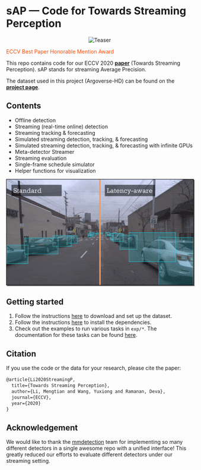 # sAP &mdash; Code for Towards Streaming Perception

<p align="center"><img alt="Teaser" src="doc/img/streaming.jpg" width="500px"></p>

<p style="color: #fc4903">ECCV Best Paper Honorable Mention Award</p>

This repo contains code for our ECCV 2020 [**paper**](https://arxiv.org/abs/2005.10420) (Towards Streaming Perception). sAP stands for streaming Average Precision.

The dataset used in this project (Argoverse-HD) can be found on the [**project page**](http://www.cs.cmu.edu/~mengtial/proj/streaming/).


## Contents

- Offline detection
- Streaming (real-time online) detection
- Streaming tracking \& forecasting
- Simulated streaming detection, tracking, \& forecasting
- Simulated streaming detection, tracking, \& forecasting with infinite GPUs 
- Meta-detector Streamer
- Streaming evaluation
- Single-frame schedule simulator
- Helper functions for visualization


<p align="center"><img alt="Teaser" src="doc/img/latency-aware.gif" width="600px" style=" border: 1px solid black;
  -webkit-box-shadow: 2px 2px 1px #666;
  box-shadow: 2px 2px 1px #666;"></p>

## Getting started

1. Follow the instructions [here](doc/data_setup.md) to download and set up the dataset.
1. Follow the instructions [here](doc/code_setup.md) to install the dependencies.
1. Check out the examples to run various tasks in `exp/*`. The documentation for these tasks can be found [here](doc/tasks.md).


## Citation
If you use the code or the data for your research, please cite the paper:

```
@article{Li2020StreamingP,
  title={Towards Streaming Perception},
  author={Li, Mengtian and Wang, Yuxiong and Ramanan, Deva},
  journal={ECCV},
  year={2020}
}
```

## Acknowledgement
We would like to thank the [mmdetection](https://github.com/open-mmlab/mmdetection) team for implementing so many different detectors in a single awesome repo with a unified interface! This greatly reduced our efforts to evaluate different detectors under our streaming setting.
